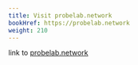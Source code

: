 ```yaml
---
title: Visit probelab.network
bookHref: https://probelab.network
weight: 210
---
```

<!-- This text make the line in the menu to react over a hover, keep it  -->
link to [probelab.network](https://probelab.network)

